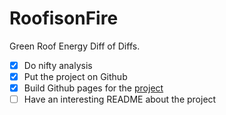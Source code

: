 # RoofisonFire
Green Roof Energy Diff of Diffs.

- [x] Do nifty analysis
- [x] Put the project on Github 
- [x] Build Github pages for the [project](https://mrpotatocode.github.io/RoofisonFire/)
- [ ] Have an interesting README about the project
